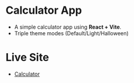 # Calculator App

- A simple calculator app using **React + Vite**.
- Triple theme modes (Default/Light/Halloween)

# Live Site
- [Calculator](https://venerable-malasada-cab94c.netlify.app/)
